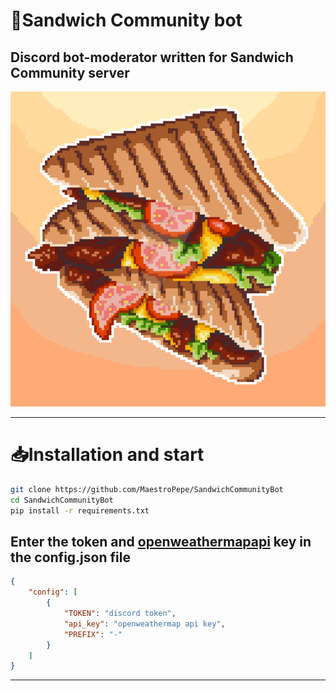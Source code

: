 # :floppy_disk:**Sandwich Community bot**
## Discord bot-moderator written for Sandwich Community server

![Sandwich](https://github.com/MaestroPepe/SandwichCommunityBot/blob/main/sandwich_art.jpg "Sandwich")
___

# :inbox_tray:**Installation and start**
```bash
git clone https://github.com/MaestroPepe/SandwichCommunityBot
cd SandwichCommunityBot
pip install -r requirements.txt
```
## Enter the token and [openweathermapapi](https://openweathermap.org/) key in the config.json file
```json
{
	"config": [
		{
			"TOKEN": "discord token",
			"api_key": "openweathermap api key",
			"PREFIX": "-"
		}
	]
}	
``` 
___
